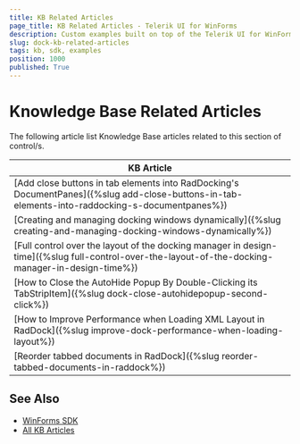 ```yaml
---
title: KB Related Articles
page_title: KB Related Articles - Telerik UI for WinForms
description: Custom examples built on top of the Telerik UI for WinForms control.
slug: dock-kb-related-articles
tags: kb, sdk, examples
position: 1000
published: True
---
```


# Knowledge Base Related Articles

The following article list Knowledge Base articles related to this section of control/s.
<!--KB Articles Table-->

|KB Article|
|----|
|[Add close buttons in tab elements into RadDocking's DocumentPanes]({%slug add-close-buttons-in-tab-elements-into-raddocking-s-documentpanes%})|
|[Creating and managing docking windows dynamically]({%slug creating-and-managing-docking-windows-dynamically%})|
|[Full control over the layout of the docking manager in design-time]({%slug full-control-over-the-layout-of-the-docking-manager-in-design-time%})|
|[How to Close the AutoHide Popup By Double-Clicking its TabStripItem]({%slug dock-close-autohidepopup-second-click%})|
|[How to Improve Performance when Loading XML Layout in RadDock]({%slug improve-dock-performance-when-loading-layout%})|
|[Reorder tabbed documents in RadDock]({%slug reorder-tabbed-documents-in-raddock%})|

## See Also

* [WinForms SDK](https://github.com/telerik/winforms-sdk)
* [All KB Articles](https://docs.telerik.com/devtools/winforms/knowledge-base)
